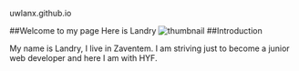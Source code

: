uwlanx.github.io

##Welcome to my page
Here is Landry
![thumbnail](https://user-images.githubusercontent.com/59532059/72173811-a60c5500-33d8-11ea-9860-5e0e21fd814d.jpeg)
##Introduction

My name is Landry, I live in Zaventem. 
I am striving just to become a junior web developer and here I am with HYF.
